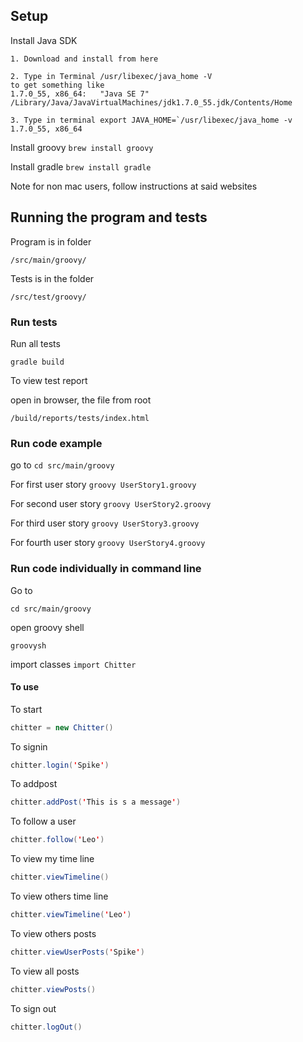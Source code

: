 ## Setup
Install Java SDK

```
1. Download and install from here

2. Type in Terminal /usr/libexec/java_home -V
to get something like
1.7.0_55, x86_64:	"Java SE 7"	/Library/Java/JavaVirtualMachines/jdk1.7.0_55.jdk/Contents/Home

3. Type in terminal export JAVA_HOME=`/usr/libexec/java_home -v 1.7.0_55, x86_64
```

Install groovy
```brew install groovy```

Install gradle
```brew install gradle```

Note for non mac users, follow instructions at said websites

## Running the program and tests

Program is in folder
```
/src/main/groovy/
```

Tests is in the folder
```
/src/test/groovy/
```

### Run tests
Run all tests

```gradle build```

To view test report

open in browser, the file from root
```
/build/reports/tests/index.html
```

### Run code example

go to
```cd src/main/groovy```

For first user story
```groovy UserStory1.groovy```

For second user story
```groovy UserStory2.groovy```

For third user story
```groovy UserStory3.groovy```

For fourth user story
```groovy UserStory4.groovy```



### Run code individually in command line
Go to

```
cd src/main/groovy
```

open groovy shell

```
groovysh
```

import classes
```import Chitter```

#### To use

To start
```java
chitter = new Chitter()
```

To signin
```java
chitter.login('Spike')
```

To addpost
```java
chitter.addPost('This is s a message')
```

To follow a user
```java
chitter.follow('Leo')
```

To view my time line
```java
chitter.viewTimeline()
```

To view others time line
```java
chitter.viewTimeline('Leo')
```

To view others posts
```java
chitter.viewUserPosts('Spike')
```

To view all posts
```java
chitter.viewPosts()
```

To sign out
```java
chitter.logOut()
```
